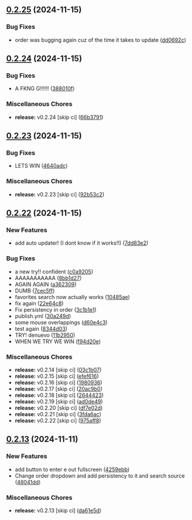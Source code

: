 ## [0.2.25](https://github.com/manga-you-know/desktop/compare/v0.2.24...v0.2.25) (2024-11-15)


### Bug Fixes

* order was bugging again cuz of the time it takes to update ([dd0692c](https://github.com/manga-you-know/desktop/commit/dd0692c59232c5b344ccd62b75ae85da6c9421fe))

## [0.2.24](https://github.com/manga-you-know/desktop/compare/v0.2.23...v0.2.24) (2024-11-15)


### Bug Fixes

* A FKNG G!!!!!! ([388010f](https://github.com/manga-you-know/desktop/commit/388010fd4116cba9458d8ee7aa82bb8cfa3d43a8))


### Miscellaneous Chores

* **release:** v0.2.24 [skip ci] ([66b3791](https://github.com/manga-you-know/desktop/commit/66b379199c25c95f6ba076b1f4027012b76b4e01))

## [0.2.23](https://github.com/manga-you-know/desktop/compare/v0.2.22...v0.2.23) (2024-11-15)


### Bug Fixes

* LETS WIN ([4640adc](https://github.com/manga-you-know/desktop/commit/4640adc4de36a5267c2ca4a726491a21346c31c9))


### Miscellaneous Chores

* **release:** v0.2.23 [skip ci] ([92b53c2](https://github.com/manga-you-know/desktop/commit/92b53c2105713d3ceb6bcfec7f8f6b573d3cef55))

## [0.2.22](https://github.com/manga-you-know/desktop/compare/v0.2.13...v0.2.22) (2024-11-15)


### New Features

* add auto updater! (I dont know if it works!!) ([7dd83e2](https://github.com/manga-you-know/desktop/commit/7dd83e2d59667c00551c54d619ffa394b380b08f))


### Bug Fixes

* a new try!! confident ([c0a9205](https://github.com/manga-you-know/desktop/commit/c0a920518c38edbd850d3985121e5c9bd665e261))
* AAAAAAAAAAA ([8bb1d27](https://github.com/manga-you-know/desktop/commit/8bb1d27d44be8bebc70598e468f8ce6bd51e1b4c))
* AGAIN AGAIN ([a362309](https://github.com/manga-you-know/desktop/commit/a362309c03af7df8c919cf066d10b508a65fe189))
* DUMB ([7cec5ff](https://github.com/manga-you-know/desktop/commit/7cec5ffe6d37b14ae96ab7b37c3a640ebb944345))
* favorites search now actually works ([10485ae](https://github.com/manga-you-know/desktop/commit/10485aebdf4f14d05618325f06a7ce586184380a))
* fix again ([22e64c8](https://github.com/manga-you-know/desktop/commit/22e64c87911901c6ae6e1c990d7c17e665bcb876))
* Fix persistency in order ([3c1b1e1](https://github.com/manga-you-know/desktop/commit/3c1b1e1c92baad141d66185591bac6007d97d6ef))
* publish.yml ([30a249d](https://github.com/manga-you-know/desktop/commit/30a249d4fc43c8e42da2a1e22c99e421347e5b75))
* some mouse overlappings ([d60e4c3](https://github.com/manga-you-know/desktop/commit/d60e4c38c4b5b8f53db71eba6f45e342569b2e1a))
* test again ([8344d03](https://github.com/manga-you-know/desktop/commit/8344d0346b9739b2f2efd8bef70b1c4a03d33053))
* TRY! denuevo ([11b2950](https://github.com/manga-you-know/desktop/commit/11b295036f3b95d9bad838eb38b23272925a000d))
* WHEN WE TRY WE WIN ([f94d20e](https://github.com/manga-you-know/desktop/commit/f94d20e45b39622382a2068a500e9ca9668f3094))


### Miscellaneous Chores

* **release:** v0.2.14 [skip ci] ([03c1b07](https://github.com/manga-you-know/desktop/commit/03c1b078fdcf08ebf39f73e2e16b27753971fd77))
* **release:** v0.2.15 [skip ci] ([efef616](https://github.com/manga-you-know/desktop/commit/efef616a139718948e3922b93fa8150b706ce8eb))
* **release:** v0.2.16 [skip ci] ([1980936](https://github.com/manga-you-know/desktop/commit/19809367f3df2974d9eb3671635dcdd795e380a7))
* **release:** v0.2.17 [skip ci] ([20ac9b0](https://github.com/manga-you-know/desktop/commit/20ac9b00759a3e05a6c28fc8f23db9a88fe438c9))
* **release:** v0.2.18 [skip ci] ([2644423](https://github.com/manga-you-know/desktop/commit/2644423538b63df3ebcd98f14fb672a7604127ca))
* **release:** v0.2.19 [skip ci] ([ad0de49](https://github.com/manga-you-know/desktop/commit/ad0de490a9ab1b912ed3c57fc309d3bed220163a))
* **release:** v0.2.20 [skip ci] ([df7e02d](https://github.com/manga-you-know/desktop/commit/df7e02d39f4d435e53b340571f487ae84b607a2b))
* **release:** v0.2.21 [skip ci] ([3fda6ac](https://github.com/manga-you-know/desktop/commit/3fda6ac7ef5fa894f9de42599637ffb3d5cb8968))
* **release:** v0.2.22 [skip ci] ([975aff8](https://github.com/manga-you-know/desktop/commit/975aff8980415154dfd24a17a6ad2a38ca461cdb))

## [0.2.13](https://github.com/manga-you-know/desktop/compare/v0.2.12...v0.2.13) (2024-11-11)


### New Features

* add button to enter e out fullscreen ([4259ebb](https://github.com/manga-you-know/desktop/commit/4259ebb5fa3683054c936b25bb8bf64d99c21a8e))
* Change order dropdown and add persistency to it and search source ([48041dd](https://github.com/manga-you-know/desktop/commit/48041dd5e95619cf8406c7f7afebab519a874de8))


### Miscellaneous Chores

* **release:** v0.2.13 [skip ci] ([da61e5d](https://github.com/manga-you-know/desktop/commit/da61e5d177f2f28e80b0cdc12b70c8ef27de4ccc))

